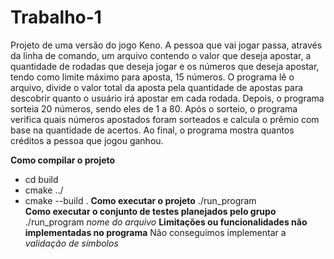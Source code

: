 # Trabalho-1

Projeto de uma versão do jogo Keno. A pessoa que vai jogar passa, através da linha de comando, um arquivo contendo o valor que deseja apostar, a quantidade de rodadas que deseja jogar e os números que deseja apostar, tendo como limite máximo para aposta, 15 números. O programa lê o arquivo, divide o valor total da aposta pela quantidade de apostas para descobrir quanto o usuário irá apostar em cada rodada. 
Depois, o programa sorteia 20 números, sendo eles de 1 a 80. Após o sorteio, o programa verifica quais números apostados foram sorteados e calcula o prêmio com base na quantidade de acertos. Ao final, o programa mostra quantos créditos a pessoa que jogou ganhou. 

**Como compilar o projeto**
- cd build
- cmake ../
- cmake --build . 
**Como executar o projeto**
./run_program  
**Como executar o conjunto de testes planejados pelo grupo**
./run_program *nome do arquivo*
**Limitações ou funcionalidades não implementadas no programa**
Não conseguimos implementar a *validação de símbolos*
